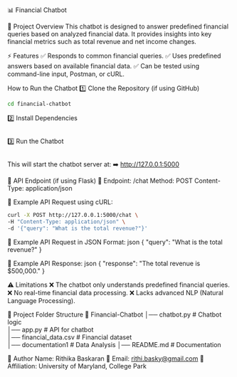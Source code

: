 📊 Financial Chatbot

📌 Project Overview
This chatbot is designed to answer predefined financial queries based on analyzed financial data.
It provides insights into key financial metrics such as total revenue and net income changes.

⚡ Features
✅ Responds to common financial queries.
✅ Uses predefined answers based on available financial data.
✅ Can be tested using command-line input, Postman, or cURL.

How to Run the Chatbot
1️⃣ Clone the Repository (if using GitHub)
```bash git clone https://github.com/your-username/financial-chatbot.git
cd financial-chatbot
```
2️⃣ Install Dependencies
```bash pip install -r requirements.txt
```
3️⃣ Run the Chatbot
```bash python app.py
```
This will start the chatbot server at:
➡️ http://127.0.0.1:5000

🔗 API Endpoint (if using Flask)
📌 Endpoint: /chat
Method: POST
Content-Type: application/json

📌 Example API Request using cURL:
```bash
curl -X POST http://127.0.0.1:5000/chat \
-H "Content-Type: application/json" \
-d '{"query": "What is the total revenue?"}'
```
📌 Example API Request in JSON Format:
json
{
   "query": "What is the total revenue?"
}

📌 Example API Response:
json
{
   "response": "The total revenue is $500,000."
}

⚠️ Limitations
❌ The chatbot only understands predefined financial queries.
❌ No real-time financial data processing.
❌ Lacks advanced NLP (Natural Language Processing).

📂 Project Folder Structure
📂 Financial-Chatbot
│── chatbot.py          # Chatbot logic  
│── app.py              # API for chatbot  
│── financial_data.csv  # Financial dataset  
│── documentation1      # Data Analysis
│── README.md           # Documentation  


👤 Author
Name: Rithika Baskaran
📧 Email: rithi.basky@gmail.com
📌 Affiliation: University of Maryland, College Park



